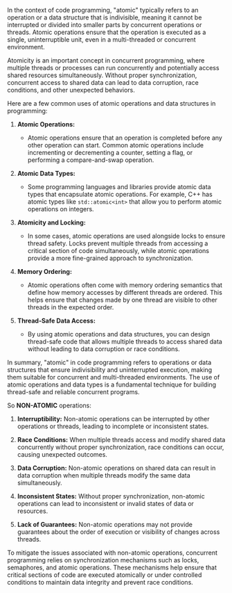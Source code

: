 In the context of code programming, "atomic" typically refers to an operation or a data structure that is indivisible, meaning it cannot be interrupted or divided into smaller parts by concurrent operations or threads. Atomic operations ensure that the operation is executed as a single, uninterruptible unit, even in a multi-threaded or concurrent environment.

Atomicity is an important concept in concurrent programming, where multiple threads or processes can run concurrently and potentially access shared resources simultaneously. Without proper synchronization, concurrent access to shared data can lead to data corruption, race conditions, and other unexpected behaviors.

Here are a few common uses of atomic operations and data structures in programming:

1.  **Atomic Operations:**
    
    -   Atomic operations ensure that an operation is completed before any other operation can start. Common atomic operations include incrementing or decrementing a counter, setting a flag, or performing a compare-and-swap operation.
2.  **Atomic Data Types:**
    
    -   Some programming languages and libraries provide atomic data types that encapsulate atomic operations. For example, C++ has atomic types like `std::atomic<int>` that allow you to perform atomic operations on integers.
3.  **Atomicity and Locking:**
    
    -   In some cases, atomic operations are used alongside locks to ensure thread safety. Locks prevent multiple threads from accessing a critical section of code simultaneously, while atomic operations provide a more fine-grained approach to synchronization.
4.  **Memory Ordering:**
    
    -   Atomic operations often come with memory ordering semantics that define how memory accesses by different threads are ordered. This helps ensure that changes made by one thread are visible to other threads in the expected order.
5.  **Thread-Safe Data Access:**
    
    -   By using atomic operations and data structures, you can design thread-safe code that allows multiple threads to access shared data without leading to data corruption or race conditions.

In summary, "atomic" in code programming refers to operations or data structures that ensure indivisibility and uninterrupted execution, making them suitable for concurrent and multi-threaded environments. The use of atomic operations and data types is a fundamental technique for building thread-safe and reliable concurrent programs.

So **NON-ATOMIC** operations:

1.  **Interruptibility:** Non-atomic operations can be interrupted by other operations or threads, leading to incomplete or inconsistent states.
    
2.  **Race Conditions:** When multiple threads access and modify shared data concurrently without proper synchronization, race conditions can occur, causing unexpected outcomes.
    
3.  **Data Corruption:** Non-atomic operations on shared data can result in data corruption when multiple threads modify the same data simultaneously.
    
4.  **Inconsistent States:** Without proper synchronization, non-atomic operations can lead to inconsistent or invalid states of data or resources.
    
5.  **Lack of Guarantees:** Non-atomic operations may not provide guarantees about the order of execution or visibility of changes across threads.
    

To mitigate the issues associated with non-atomic operations, concurrent programming relies on synchronization mechanisms such as locks, semaphores, and atomic operations. These mechanisms help ensure that critical sections of code are executed atomically or under controlled conditions to maintain data integrity and prevent race conditions.